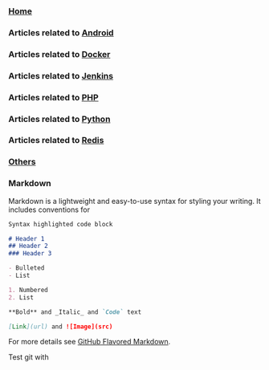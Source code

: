 
### [Home](https://bukaiqiaode.github.io/blog/)
### Articles related to [Android](./Android/index.md)
### Articles related to [Docker](./Docker/index.md)
### Articles related to [Jenkins](./Jenkins/index.md)
### Articles related to [PHP](./PHP/index.md)
### Articles related to [Python](./Python/index.md)
### Articles related to [Redis](./Redis/index.md)
### [Others](./Other/index.md)

### Markdown

Markdown is a lightweight and easy-to-use syntax for styling your writing. It includes conventions for

```markdown
Syntax highlighted code block

# Header 1
## Header 2
### Header 3

- Bulleted
- List

1. Numbered
2. List

**Bold** and _Italic_ and `Code` text

[Link](url) and ![Image](src)
```

For more details see [GitHub Flavored Markdown](https://guides.github.com/features/mastering-markdown/).

Test git with